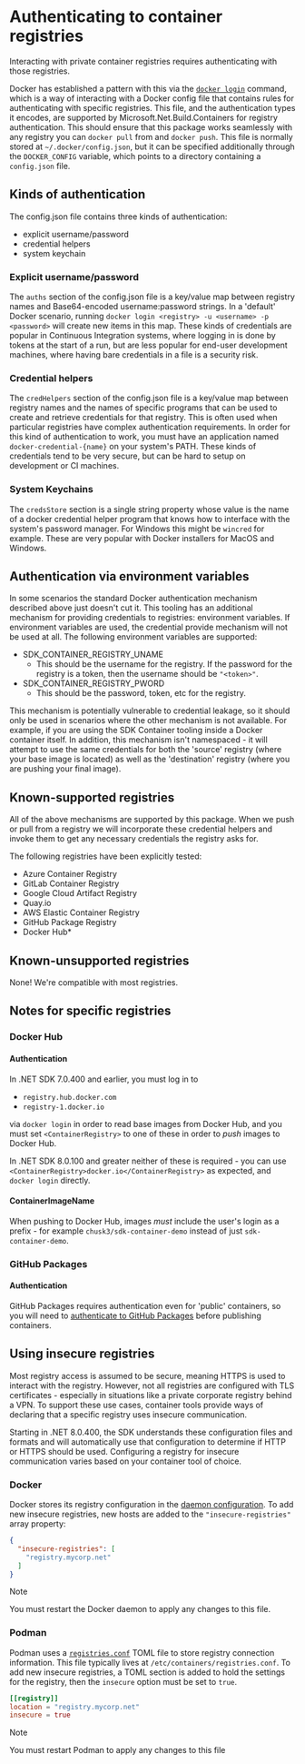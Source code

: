 # Authenticating to container registries

Interacting with private container registries requires authenticating with those registries.

Docker has established a pattern with this via the [`docker login`](https://docs.docker.com/engine/reference/commandline/login/) command, which is a way of interacting with a Docker config file that contains rules for authenticating with specific registries. This file, and the authentication types it encodes, are supported by Microsoft.Net.Build.Containers for registry authentication. This should ensure that this package works seamlessly with any registry you can `docker pull` from and `docker push`. This file is normally stored at `~/.docker/config.json`, but it can be specified additionally through the `DOCKER_CONFIG` variable, which points to a directory containing a `config.json` file.

## Kinds of authentication

The config.json file contains three kinds of authentication:

* explicit username/password
* credential helpers
* system keychain

### Explicit username/password

The `auths` section of the config.json file is a key/value map between registry names and Base64-encoded username:password strings.  In a 'default' Docker scenario, running `docker login <registry> -u <username> -p <password>` will create new items in this map. These kinds of credentials are popular in Continuous Integration systems, where logging in is done by tokens at the start of a run, but are less popular for end-user development machines, where having bare credentials in a file is a security risk.

### Credential helpers

The `credHelpers` section of the config.json file is a key/value map between registry names and the names of specific programs that can be used to create and retrieve credentials for that registry. This is often used when particular registries have complex authentication requirements. In order for this kind of authentication to work, you must have an application named `docker-credential-{name}` on your system's PATH.  These kinds of credentials tend to be very secure, but can be hard to setup on development or CI machines.

### System Keychains

The `credsStore` section is a single string property whose value is the name of a docker credential helper program that knows how to interface with the system's password manager. For Windows this might be `wincred` for example. These are very popular with Docker installers for MacOS and Windows.


## Authentication via environment variables

In some scenarios the standard Docker authentication mechanism described above just doesn't cut it. This tooling has an additional mechanism for providing credentials to registries: environment variables. If environment variables are used, the credential provide mechanism will not be used at all. The following environment variables are supported:

* SDK_CONTAINER_REGISTRY_UNAME
  * This should be the username for the registry. If the password for the registry is a token, then the username should be `"<token>"`.
* SDK_CONTAINER_REGISTRY_PWORD
  * This should be the password, token, etc for the registry.

This mechanism is potentially vulnerable to credential leakage, so it should only be used in scenarios where the other mechanism is not available. For example, if you are using the SDK Container tooling inside a Docker container itself. In addition, this mechanism isn't namespaced - it will attempt to use the same credentials for both the 'source' registry (where your base image is located) as well as the 'destination' registry (where you are pushing your final image).

## Known-supported registries

All of the above mechanisms are supported by this package. When we push or pull from a registry we will incorporate these credential helpers and invoke them to get any necessary credentials the registry asks for.

The following registries have been explicitly tested:

* Azure Container Registry
* GitLab Container Registry
* Google Cloud Artifact Registry
* Quay.io
* AWS Elastic Container Registry
* GitHub Package Registry
* Docker Hub*

## Known-unsupported registries

None! We're compatible with most registries.

## Notes for specific registries

### Docker Hub

#### Authentication

In .NET SDK 7.0.400 and earlier, you must log in to 

* `registry.hub.docker.com`
* `registry-1.docker.io`

via `docker login` in order to read base images from Docker Hub, and you must set `<ContainerRegistry>` to one of these in order to _push_ images to Docker Hub.

In .NET SDK 8.0.100 and greater neither of these is required - you can use `<ContainerRegistry>docker.io</ContainerRegistry>` as expected, and `docker login` directly.

#### ContainerImageName

When pushing to Docker Hub, images _must_ include the user's login as a prefix - for example `chusk3/sdk-container-demo` instead of just `sdk-container-demo`.

### GitHub Packages

#### Authentication

GitHub Packages requires authentication even for 'public' containers, so you will need to [authenticate to GitHub Packages](https://docs.github.com/en/packages/working-with-a-github-packages-registry/working-with-the-container-registry#authenticating-to-the-container-registry) before publishing containers.

## Using insecure registries

Most registry access is assumed to be secure, meaning HTTPS is used to interact with the registry. However, not all registries are configured with TLS certificates - especially in situations like a
private corporate registry behind a VPN. To support these use cases, container tools provide ways of declaring that a specific registry uses insecure communication. 

Starting in .NET 8.0.400, the SDK understands these configuration files and formats and will automatically use that configuration to determine if HTTP or HTTPS should be used.
Configuring a registry for insecure communication varies based on your container tool of choice.

### Docker

Docker stores its registry configuration in the [daemon configuration](https://docs.docker.com/config/daemon/#configuration-file). To add new insecure registries, new hosts are added to the `"insecure-registries"` array property:

```json
{
  "insecure-registries": [
    "registry.mycorp.net"
  ]
}
```

> [!NOTE]
> You must restart the Docker daemon to apply any changes to this file.

### Podman

Podman uses a [`registries.conf`](https://podman-desktop.io/docs/containers/registries#setting-up-a-registry-with-an-insecure-certificate) TOML file to store registry connection information. This file typically lives at `/etc/containers/registries.conf`. To add new insecure registries, a TOML section is added to hold the settings for the registry, then the `insecure` option must be set to `true`.

```toml
[[registry]]
location = "registry.mycorp.net"
insecure = true
```

> [!NOTE]
> You must restart Podman to apply any changes to this file
